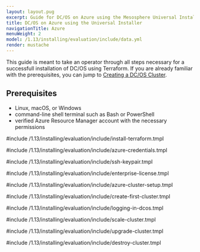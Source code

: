 ```yaml
---
layout: layout.pug
excerpt: Guide for DC/OS on Azure using the Mesosphere Universal Installer
title: DC/OS on Azure using the Universal Installer
navigationTitle: Azure
menuWeight: 2
model: /1.13/installing/evaluation/include/data.yml
render: mustache
---
```


This guide is meant to take an operator through all steps necessary for a successfull installation of DC/OS using Terraform. If you are already familiar with the prerequisites, you can jump to [Creating a DC/OS Cluster](#creating).

## Prerequisites

- Linux, macOS, or Windows
- command-line shell terminal such as Bash or PowerShell
- verified Azure Resource Manager account with the necessary permissions

#include /1.13/installing/evaluation/include/install-terraform.tmpl

#include /1.13/installing/evaluation/include/azure-credentials.tmpl

#include /1.13/installing/evaluation/include/ssh-keypair.tmpl

#include /1.13/installing/evaluation/include/enterprise-license.tmpl

#include /1.13/installing/evaluation/include/azure-cluster-setup.tmpl

#include /1.13/installing/evaluation/include/create-first-cluster.tmpl

#include /1.13/installing/evaluation/include/logging-in-dcos.tmpl

#include /1.13/installing/evaluation/include/scale-cluster.tmpl

#include /1.13/installing/evaluation/include/upgrade-cluster.tmpl

#include /1.13/installing/evaluation/include/destroy-cluster.tmpl